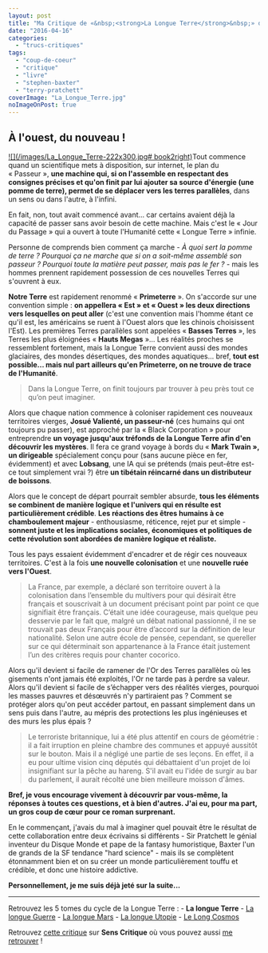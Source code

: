 ```yaml
---
layout: post
title: "Ma Critique de «&nbsp;<strong>La Longue Terre</strong>&nbsp;» de <em>Terry Pratchett</em> et <em>Stephen Baxter</em>"
date: "2016-04-16"
categories: 
  - "trucs-critiques"
tags: 
  - "coup-de-coeur"
  - "critique"
  - "livre"
  - "stephen-baxter"
  - "terry-pratchett"
coverImage: "La_Longue_Terre.jpg"
noImageOnPost: true
---
```


## À l'ouest, du nouveau !

[![](/images/La_Longue_Terre-222x300.jpg# book2right)]()Tout commence quand un scientifique mets à disposition, sur internet, le plan du « Passeur », **une machine qui, si on l'assemble en respectant des consignes précises et qu'on finit par lui ajouter sa source d'énergie (une pomme de terre), permet de se déplacer vers les terres parallèles**, dans un sens ou dans l'autre, à l'infini.

En fait, non, tout avait commencé avant... car certains avaient déjà la capacité de passer sans avoir besoin de cette machine. Mais c'est le « Jour du Passage » qui a ouvert à toute l'Humanité cette « Longue Terre » infinie.

Personne de comprends bien comment ça marche - _À quoi sert la pomme de terre ? Pourquoi ça ne marche que si on a soit-même assemblé son passeur ? Pourquoi toute la matière peut passer, mais pas le fer ?_ - mais les hommes prennent rapidement possession de ces nouvelles Terres qui s'ouvrent à eux.

**Notre Terre** est rapidement renommé « **Primeterre** ». On s'accorde sur une convention simple : **on appellera « Est » et « Ouest » les deux directions vers lesquelles on peut aller** (c'est une convention mais l'homme étant ce qu'il est, les américains se ruent à l'Ouest alors que les chinois choisissent l'Est). Les premières Terres parallèles sont appelées « **Basses Terres** », les Terres les plus éloignées « **Hauts Megas** »... Les réalités proches se ressemblent fortement, mais la Longue Terre convient aussi des mondes glaciaires, des mondes désertiques, des mondes aquatiques... bref, **tout est possible... mais nul part ailleurs qu'en Primeterre, on ne trouve de trace de l'Humanité**.

<blockquote class="citation">
	Dans la Longue Terre, on finit toujours par trouver à peu près tout ce qu’on peut imaginer.
</blockquote>

Alors que chaque nation commence à coloniser rapidement ces nouveaux territoires vierges, **Josué Valienté, un passeur-né** (ces humains qui ont toujours pu passer), est approché par la « Black Corporation » pour entreprendre **un voyage jusqu'aux tréfonds de la Longue Terre afin d'en découvrir les mystères**. Il fera ce grand voyage à bords du « **Mark Twain », un dirigeable** spécialement conçu pour (sans aucune pièce en fer, évidemment) et avec **Lobsang**, une IA qui se prétends (mais peut-être est-ce tout simplement vrai ?) être **un tibétain réincarné dans un distributeur de boissons**.

Alors que le concept de départ pourrait sembler absurde, **tous les éléments se combinent de manière logique et l'univers qui en résulte est particulièrement crédible**. **Les réactions des êtres humains à ce chamboulement majeur** - enthousiasme, réticence, rejet pur et simple - **sonnent juste et les implications sociales, économiques et politiques de cette révolution sont abordées de manière logique et réaliste.**

Tous les pays essaient évidemment d'encadrer et de régir ces nouveaux territoires. C'est à la fois **une nouvelle colonisation** et une **nouvelle ruée vers l'Ouest**.

<blockquote class="citation">
	La France, par exemple, a déclaré son territoire ouvert à la colonisation dans l’ensemble du multivers pour qui désirait être français et souscrivait à un document précisant point par point ce que signifiait être français. C’était une idée courageuse, mais quelque peu desservie par le fait que, malgré un débat national passionné, il ne se trouvait pas deux Français pour être d’accord sur la définition de leur nationalité. Selon une autre école de pensée, cependant, se quereller sur ce qui déterminait son appartenance à la France était justement l’un des critères requis pour chanter cocorico.
</blockquote>

Alors qu'il devient si facile de ramener de l'Or des Terres parallèles où les gisements n'ont jamais été exploités, l'Or ne tarde pas à perdre sa valeur. Alors qu'il devient si facile de s’échapper vers des réalités vierges, pourquoi les masses pauvres et désœuvrés n'y partiraient pas ? Comment se protéger alors qu'on peut accéder partout, en passant simplement dans un sens puis dans l'autre, au mépris des protections les plus ingénieuses et des murs les plus épais ?

<blockquote class="citation">
	Le terroriste britannique, lui a été plus attentif en cours de géométrie : il a fait irruption en pleine chambre des communes et appuyé aussitôt sur le bouton. Mais il a négligé une partie de ses leçons. En effet, il a eu pour ultime vision cinq députés qui débattaient d'un projet de loi insignifiant sur la pêche au hareng. S'il avait eu l'idée de surgir au bar du parlement, il aurait récolté une bien meilleure moisson d'âmes.
</blockquote>

**Bref, je vous encourage vivement à découvrir par vous-même, la réponses à toutes ces questions, et à bien d'autres. J'ai eu, pour ma part, un gros coup de cœur pour ce roman surprenant.**

En le commençant, j'avais du mal à imaginer quel pouvait être le résultat de cette collaboration entre deux écrivains si différents - Sir Pratchett le génial inventeur du Disque Monde et pape de la fantasy humoristique, Baxter l'un de grands de la SF tendance "hard science" - mais ils se complètent étonnamment bien et on su créer un monde particulièrement touffu et crédible, et donc une histoire addictive.

**Personnellement, je me suis déjà jeté sur la suite...**

* * *

Retrouvez les 5 tomes du cycle de la Longue Terre : - **La longue Terre** - [La longue Guerre](2016/05/ma-critique-de-la-longue-guerre-de-terry-pratchett-et-stephen-baxter/) - [La longue Mars](/2016/05/ma-critique-de-la-longue-mars-de-terry-pratchett-et-stephen-baxter/) - [La longue Utopie](/2016/05/ma-critique-de-la-longue-utopie-de-terry-pratchett-et-stephen-baxter/) - [Le Long Cosmos](/2016/08/ma-critique-de-the-long-cosmos-de-terry-pratchett-et-stephen-baxter/)

Retrouvez [cette critique](http://www.senscritique.com/livre/La_Longue_Terre/critique/91405506) sur **Sens Critique** où vous pouvez aussi [me retrouver](http://www.senscritique.com/Arnaud_Malon) !
